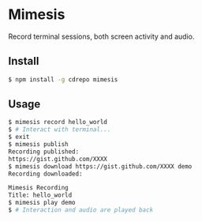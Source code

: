 # Mimesis
Record terminal sessions, both screen activity and audio.

## Install

```sh
$ npm install -g cdrepo mimesis
```

## Usage

```sh
$ mimesis record hello_world
$ # Interact with terminal...
$ exit
$ mimesis publish
Recording published:
https://gist.github.com/XXXX
$ mimesis download https://gist.github.com/XXXX demo
Recording downloaded:

Mimesis Recording
Title: hello_world
$ mimesis play demo
$ # Interaction and audio are played back
```

